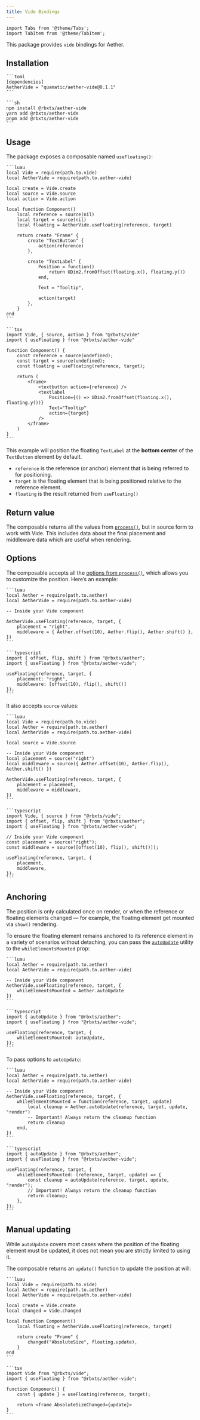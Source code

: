 ```yaml
---
title: Vide Bindings
---
```


```mdx-code-block
import Tabs from '@theme/Tabs';
import TabItem from '@theme/TabItem';
```

This package provides `vide` bindings for Aether.

## Installation

<Tabs groupId="package-manager">
  <TabItem value="wally" label="wally" default>

    ```toml
    [dependencies]
    AetherVide = "quamatic/aether-vide@0.1.1"
    ```

  </TabItem>

  <TabItem value="roblox-ts" label="roblox-ts">

    ```sh
    npm install @rbxts/aether-vide
    yarn add @rbxts/aether-vide
    pnpm add @rbxts/aether-vide
    ```

  </TabItem>
</Tabs>

## Usage

The package exposes a composable named `useFloating()`:

<Tabs groupId="package-manager">
  <TabItem value="wally" label="luau" default>

    ```luau
    local Vide = require(path.to.vide)
    local AetherVide = require(path.to.aether-vide)

    local create = Vide.create
    local source = Vide.source
    local action = Vide.action

    local function Component()
        local reference = source(nil)
        local target = source(nil)
        local floating = AetherVide.useFloating(reference, target)

        return create "Frame" {
            create "TextButton" {
                action(reference)
            },

            create "TextLabel" {
                Position = function()
                    return UDim2.fromOffset(floating.x(), floating.y())
                end,

                Text = "Tooltip",

                action(target)
            },
        }
    end
    ```

  </TabItem>

  <TabItem value="roblox-ts" label="roblox-ts">

    ```tsx
    import Vide, { source, action } from "@rbxts/vide"
    import { useFloating } from "@rbxts/aether-vide"

    function Component() {
        const reference = source(undefined);
        const target = source(undefined);
        const floating = useFloating(reference, target);

        return (
            <frame>
                <textbutton action={reference} />
                <textlabel
                    Position={() => UDim2.fromOffset(floating.x(), floating.y())}
                    Text="Tooltip"
                    action={target}
                />
            </frame>
        )
    }
    ```

  </TabItem>
</Tabs>

This example will position the floating `TextLabel` at the **bottom center** of the `TextButton` element by default.

-   `reference` is the reference (or anchor) element that is being referred to for positioning.
-   `target` is the floating element that is being positioned relative to the reference element.
-   `floating` is the result returned from `useFloating()`

## Return value

The composable returns all the values from [`process()`](./guides/processing#return-value), but in source form to work with Vide. This includes data about the final placement and middleware data which are useful when rendering.

## Options

The composable accepts all the [options from `process()`](./guides/processing#input), which allows you to customize the position. Here’s an example:

<Tabs groupId="package-manager">
  <TabItem value="wally" label="luau" default>

    ```luau
    local Aether = require(path.to.aether)
    local AetherVide = require(path.to.aether-vide)

    -- Inside your Vide component

    AetherVide.useFloating(reference, target, {
        placement = "right",
        middleware = { Aether.offset(10), Aether.flip(), Aether.shift() },
    })
    ```

  </TabItem>

  <TabItem value="roblox-ts" label="roblox-ts">

    ```typescript
    import { offset, flip, shift } from "@rbxts/aether";
    import { useFloating } from "@rbxts/aether-vide";

    useFloating(reference, target, {
        placement: "right",
        middleware: [offset(10), flip(), shift()]
    });
    ```

  </TabItem>
</Tabs>

It also accepts `source` values:

<Tabs groupId="package-manager">
  <TabItem value="wally" label="luau" default>

    ```luau
    local Vide = require(path.to.vide)
    local Aether = require(path.to.aether)
    local AetherVide = require(path.to.aether-vide)

    local source = Vide.source

    -- Inside your Vide component
    local placement = source("right")
    local middleware = source({ Aether.offset(10), Aether.flip(), Aether.shift() })

    AetherVide.useFloating(reference, target, {
        placement = placement,
        middleware = middleware,
    })
    ```

  </TabItem>

  <TabItem value="roblox-ts" label="roblox-ts">

    ```typescript
    import Vide, { source } from "@rbxts/vide";
    import { offset, flip, shift } from "@rbxts/aether";
    import { useFloating } from "@rbxts/aether-vide";

    // Inside your Vide component
    const placement = source("right");
    const middleware = source([offset(10), flip(), shift()]);

    useFloating(reference, target, {
        placement,
        middleware,
    });
    ```

  </TabItem>
</Tabs>

## Anchoring

The position is only calculated once on render, or when the reference or floating elements changed — for example, the floating element get mounted via `show()` rendering.

To ensure the floating element remains anchored to its reference element in a variety of scenarios without detaching, you can pass the [`autoUpdate`](./guides/updating) utility to the `whileElementsMounted` prop:

<Tabs groupId="package-manager">
  <TabItem value="wally" label="luau" default>

    ```luau
    local Aether = require(path.to.aether)
    local AetherVide = require(path.to.aether-vide)

    -- Inside your Vide component
    AetherVide.useFloating(reference, target, {
        whileElementsMounted = Aether.autoUpdate
    })
    ```

  </TabItem>

  <TabItem value="roblox-ts" label="roblox-ts">

    ```typescript
    import { autoUpdate } from "@rbxts/aether";
    import { useFloating } from "@rbxts/aether-vide";

    useFloating(reference, target, {
        whileElementsMounted: autoUpdate,
    });
    ```

  </TabItem>
</Tabs>

To pass options to `autoUpdate`:

<Tabs groupId="package-manager">
  <TabItem value="wally" label="luau" default>

    ```luau
    local Aether = require(path.to.aether)
    local AetherVide = require(path.to.aether-vide)

    -- Inside your Vide component
    AetherVide.useFloating(reference, target, {
        whileElementsMounted = function(reference, target, update)
            local cleanup = Aether.autoUpdate(reference, target, update, "render")
            -- Important! Always return the cleanup function
            return cleanup
        end,
    })
    ```

  </TabItem>

  <TabItem value="roblox-ts" label="roblox-ts">

    ```typescript
    import { autoUpdate } from "@rbxts/aether";
    import { useFloating } from "@rbxts/aether-vide";

    useFloating(reference, target, {
        whileElementsMounted: (reference, target, update) => {
            const cleanup = autoUpdate(reference, target, update, "render");
            // Important! Always return the cleanup function
            return cleanup;
        },
    });
    ```

  </TabItem>
</Tabs>

## Manual updating

While `autoUpdate` covers most cases where the position of the floating element must be updated, it does not mean you are strictly limited to using it.

The composable returns an `update()` function to update the position at will:

<Tabs groupId="package-manager">
  <TabItem value="wally" label="luau" default>

    ```luau
    local Vide = require(path.to.vide)
    local Aether = require(path.to.aether)
    local AetherVide = require(path.to.aether-vide)

    local create = Vide.create
    local changed = Vide.changed

    local function Component()
        local floating = AetherVide.useFloating(reference, target)

        return create "Frame" {
            changed("AbsoluteSize", floating.update),
        }
    end
    ```

  </TabItem>

  <TabItem value="roblox-ts" label="roblox-ts">

    ```tsx
    import Vide from "@rbxts/vide";
    import { useFloating } from "@rbxts/aether-vide";

    function Component() {
        const { update } = useFloating(reference, target);

        return <frame AbsoluteSizeChanged={update}>
    }
    ```

  </TabItem>
</Tabs>
